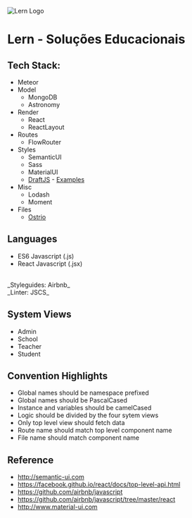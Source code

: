 ![Lern Logo](http://ec2-52-67-98-219.sa-east-1.compute.amazonaws.com/wp-content/uploads/2016/10/icone-logo-1.png)

# Lern - Soluções Educacionais

## Tech Stack:
- Meteor
- Model
  - MongoDB
  - Astronomy
- Render
  - React
  - ReactLayout
- Routes
  - FlowRouter
- Styles
  - SemanticUI
  - Sass
  - MaterialUI
  - [DraftJS](https://facebook.github.io/draft-js/) - [Examples](http://draftjs-examples.herokuapp.com/)
- Misc
  - Lodash
  - Moment
- Files
  - [Ostrio](https://github.com/VeliovGroup/Meteor-Files)

## Languages
- ES6 Javascript (.js)
- React Javascript (.jsx)
<br>
_Styleguides: Airbnb_
<br>
_Linter: JSCS_

## System Views
- Admin
- School
- Teacher
- Student

## Convention Highlights
- Global names should be namespace prefixed
- Global names should be PascalCased
- Instance and variables should be camelCased
- Logic should be divided by the four sytem views
- Only top level view should fetch data
- Route name should match top level component name
- File name should match component name

## Reference
- http://semantic-ui.com
- https://facebook.github.io/react/docs/top-level-api.html
- https://github.com/airbnb/javascript
- https://github.com/airbnb/javascript/tree/master/react
- http://www.material-ui.com
